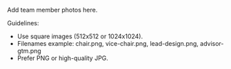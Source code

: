 Add team member photos here.

Guidelines:
- Use square images (512x512 or 1024x1024).
- Filenames example: chair.png, vice-chair.png, lead-design.png, advisor-gtm.png
- Prefer PNG or high-quality JPG.

